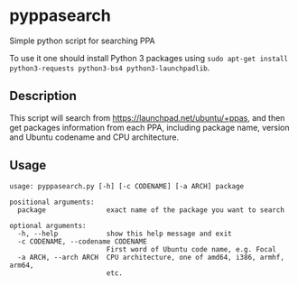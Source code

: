 # pyppasearch
Simple python script for searching PPA

To use it one should install Python 3 packages using `sudo apt-get install python3-requests python3-bs4 python3-launchpadlib`.

## Description
This script will search from https://launchpad.net/ubuntu/+ppas, and then get packages information from each PPA, including package name, version and Ubuntu codename and CPU architecture.

## Usage
```
usage: pyppasearch.py [-h] [-c CODENAME] [-a ARCH] package

positional arguments:
  package               exact name of the package you want to search

optional arguments:
  -h, --help            show this help message and exit
  -c CODENAME, --codename CODENAME
                        First word of Ubuntu code name, e.g. Focal
  -a ARCH, --arch ARCH  CPU architecture, one of amd64, i386, armhf, arm64,
                        etc.
```
